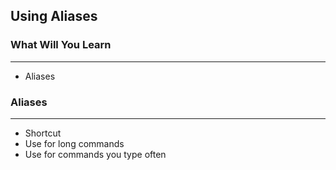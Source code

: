 ## Using Aliases

### What Will You Learn

*****

* Aliases

### Aliases

*****

* Shortcut
* Use for long commands
* Use for commands you type often